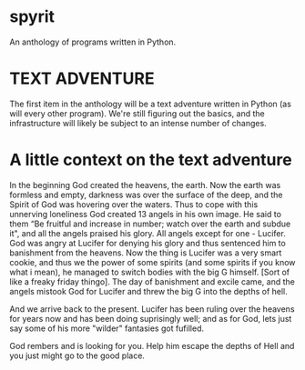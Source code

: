 # spyrit
An anthology of programs written in Python.

# TEXT ADVENTURE
The first item in the anthology will be a text adventure written in Python (as will every other program). 
We're still figuring out the basics, and the infrastructure will likely be subject to an intense number of changes.

# A little context on the text adventure
In the beginning God created the heavens, the earth. Now the earth was formless and empty, darkness was over the surface of the deep, and the Spirit of God was hovering over the waters. Thus to cope with this unnerving loneliness God created 13 angels in his own image. He said to them “Be fruitful and increase in number; watch over the earth and subdue it", and all the angels praised his glory. All angels except for one - Lucifer. God was angry at Lucifer for denying his glory and thus sentenced him to banishment from the heavens. Now the thing is Lucifer was a very smart cookie, and thus we the power of some spirits (and some spirits if you know what i mean), he managed to switch bodies with the big G himself. [Sort of like a freaky friday thingo]. The day of banishment and excile came, and the angels mistook God for Lucifer and threw the big G into the depths of hell. 

And we arrive back to the present. Lucifer has been ruling over the heavens for years now and has been doing suprisingly well; and as for God, lets just say some of his more "wilder" fantasies got fufilled. 

God rembers and is looking for you. Help him escape the depths of Hell and you just might go to the good place. 
